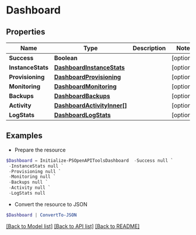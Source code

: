 # Dashboard
## Properties

Name | Type | Description | Notes
------------ | ------------- | ------------- | -------------
**Success** | **Boolean** |  | [optional] 
**InstanceStats** | [**DashboardInstanceStats**](DashboardInstanceStats.md) |  | [optional] 
**Provisioning** | [**DashboardProvisioning**](DashboardProvisioning.md) |  | [optional] 
**Monitoring** | [**DashboardMonitoring**](DashboardMonitoring.md) |  | [optional] 
**Backups** | [**DashboardBackups**](DashboardBackups.md) |  | [optional] 
**Activity** | [**DashboardActivityInner[]**](DashboardActivityInner.md) |  | [optional] 
**LogStats** | [**DashboardLogStats**](DashboardLogStats.md) |  | [optional] 

## Examples

- Prepare the resource
```powershell
$Dashboard = Initialize-PSOpenAPIToolsDashboard  -Success null `
 -InstanceStats null `
 -Provisioning null `
 -Monitoring null `
 -Backups null `
 -Activity null `
 -LogStats null
```

- Convert the resource to JSON
```powershell
$Dashboard | ConvertTo-JSON
```

[[Back to Model list]](../README.md#documentation-for-models) [[Back to API list]](../README.md#documentation-for-api-endpoints) [[Back to README]](../README.md)


